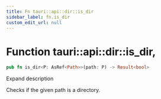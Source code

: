 ```yaml
---
title: Fn tauri::api::dir::is_dir
sidebar_label: fn.is_dir
custom_edit_url: null
---
```


  # Function tauri::api::dir::is_dir,

```rs
pub fn is_dir<P: AsRef<Path>>(path: P) -> Result<bool>
```

Expand description

Checks if the given path is a directory.
  
